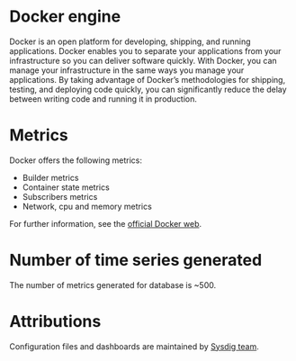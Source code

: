 # Docker engine
Docker is an open platform for developing, shipping, and running applications. Docker enables you to separate your applications from your infrastructure so you can deliver software quickly. With Docker, you can manage your infrastructure in the same ways you manage your applications. By taking advantage of Docker’s methodologies for shipping, testing, and deploying code quickly, you can significantly reduce the delay between writing code and running it in production.

# Metrics
Docker offers the following metrics:
- Builder metrics
- Container state metrics
- Subscribers metrics
- Network, cpu and memory metrics

For further information, see the [official Docker web](https://docs.docker.com/config/daemon/prometheus/).

# Number of time series generated
The number of metrics generated for database is ~500.

# Attributions
Configuration files and dashboards are maintained by [Sysdig team](https://sysdig.com/).
